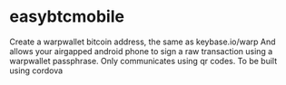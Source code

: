 # easybtcmobile

Create a warpwallet bitcoin address, the same as keybase.io/warp
And allows your airgapped android phone to sign a raw transaction using a warpwallet passphrase.
Only communicates using qr codes.
To be built using cordova
